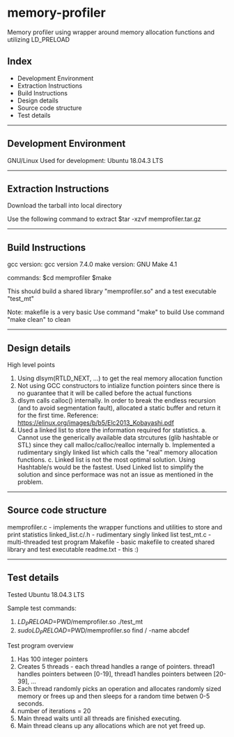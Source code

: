# memory-profiler
Memory profiler using wrapper around memory allocation functions and utilizing LD_PRELOAD

## Index
 - Development Environment
 - Extraction Instructions
 - Build Instructions
 - Design details
 - Source code structure
 - Test details

-------------------------
Development Environment
-------------------------
GNU/Linux Used for development: Ubuntu 18.04.3 LTS

-------------------------
Extraction Instructions
-------------------------
Download the tarball into local directory

Use the following command to extract
$tar -xzvf memprofiler.tar.gz

-------------------------
Build Instructions
-------------------------
gcc version: gcc version 7.4.0
make version: GNU Make 4.1

commands:
$cd memprofiler
$make

This should build a shared library "memprofiler.so" and a test executable "test_mt"

Note: 
makefile is a very basic
Use command "make" to build
Use command "make clean" to clean

-------------------------
Design details
-------------------------
High level points
1. Using dlsym(RTLD_NEXT, ...) to get the real memory allocation function
2. Not using GCC constructors to intialize function pointers since there is no guarantee that it will be called before the actual functions
3. dlsym calls calloc() internally. In order to break the endless recursion (and to avoid segmentation fault), 
   allocated a static buffer and return it for the first time. 
   Reference: https://elinux.org/images/b/b5/Elc2013_Kobayashi.pdf
4. Used a linked list to store the information required for statistics.
    a. Cannot use the generically available data strcutures (glib hashtable or STL) since they call malloc/calloc/realloc internally
    b. Implemented a rudimentary singly linked list which calls the "real" memory allocation functions.
    c. Linked list is not the most optimal solution. Using Hashtable/s would be the fastest.
        Used Linked list to simplify the solution and since performace was not an issue as mentioned in the problem.

-------------------------
Source code structure
-------------------------
memprofiler.c - implements the wrapper functions and utilities to store and print statistics
linked_list.c/.h - rudimentary singly linked list
test_mt.c - multi-threaded test program
Makefile - basic makefile to created shared library and test executable
readme.txt - this :)

-------------------------
Test details
-------------------------
Tested Ubuntu 18.04.3 LTS

Sample test commands:
1. $LD_PRELOAD=$PWD/memprofiler.so ./test_mt
2. $sudo LD_PRELOAD=$PWD/memprofiler.so find / -name abcdef

Test program overview
1. Has 100 integer pointers
2. Creates 5 threads -  each thread handles a range of pointers. 
   thread1 handles pointers between [0-19],
   thread1 handles pointers between [20-39],
   ...
3. Each thread randomly picks an operation and allocates randomly sized memory or frees up and then sleeps for a random time betwen 0-5 seconds.
4. number of iterations = 20
5. Main thread waits until all threads are finished executing.
6. Main thread cleans up any allocations which are not yet freed up. 
